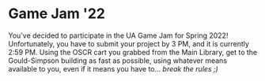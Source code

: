# Game Jam '22 #
You've decided to participate in the UA Game Jam for Spring 2022! Unfortunately, you have to submit your project by 3 PM, and it is currently 2:59 PM. Using the OSCR cart you grabbed from the Main Library, get to the Gould-Simpson building as fast as possible, using whatever means available to you, even if it means you have to... _break the rules ;)_
